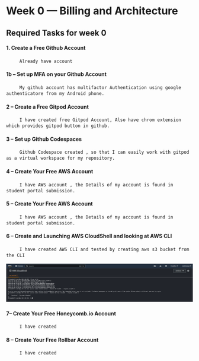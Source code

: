 # Week 0 — Billing and Architecture

   ##  Required Tasks for week 0
  
   #### 1. Create a Free Github Account
   
         Already have account
    
   ####  1b – Set up MFA on your Github Account
         My github account has multifactor Authentication using google authenticatore from my Android phone.
         
   ####  2 – Create a Free Gitpod Account
         I have created free Gitpod Account, Also have chrom extension which provides gitpod button in github.
  
   ####  3 – Set up Github Codespaces
         Github Codespace created , so that I can easily work with gitpod as a virtual workspace for my repository. 
   ####  4 – Create Your Free AWS Account
         I have AWS account , the Details of my account is found in student portal submission.
   ####  5 – Create Your Free AWS Account
         I have AWS account , the Details of my account is found in student portal submission.
   ####  6 – Create and Launching AWS CloudShell and looking at AWS CLI
         I have created AWS CLI and tested by creating aws s3 bucket from the CLI
   ![AWS CLI in Practice](https://github.com/mesfint/aws-bootcamp-cruddur-2023/blob/main/_docs/assets/aws-cli.png)
   ####  7– Create Your Free Honeycomb.io Account
         I have created
   ####  8 – Create Your Free Rollbar Account
         I have created
